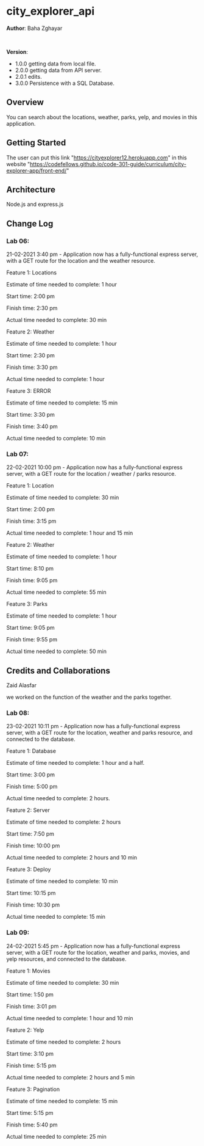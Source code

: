 # city_explorer_api

**Author**: Baha Zghayar

<br>

**Version**: 
* 1.0.0 getting data from local file.
* 2.0.0 getting data from API server.
* 2.0.1 edits.
* 3.0.0 Persistence with a SQL Database.

## Overview
You can search about the locations, weather, parks, yelp, and movies in this application.


## Getting Started
The user can put this link "https://cityexplorer12.herokuapp.com" in this website  "https://codefellows.github.io/code-301-guide/curriculum/city-explorer-app/front-end/"


## Architecture
Node.js and express.js


## Change Log
### Lab 06: 
21-02-2021 3:40 pm - Application now has a fully-functional express server, with a GET route for the location and the weather resource.

Feature 1: Locations

Estimate of time needed to complete: 1 hour

Start time: 2:00 pm  

Finish time: 2:30 pm

Actual time needed to complete: 30 min

Feature 2: Weather

Estimate of time needed to complete: 1 hour

Start time: 2:30 pm

Finish time: 3:30 pm

Actual time needed to complete: 1 hour

Feature 3: ERROR

Estimate of time needed to complete: 15 min

Start time: 3:30 pm

Finish time: 3:40 pm 

Actual time needed to complete: 10 min

### Lab 07: 

22-02-2021 10:00 pm - Application now has a fully-functional express server, with a GET route for the location / weather / parks resource.

Feature 1: Location

Estimate of time needed to complete: 30 min

Start time: 2:00 pm

Finish time: 3:15 pm

Actual time needed to complete:  1 hour and 15 min

Feature 2: Weather

Estimate of time needed to complete: 1 hour

Start time: 8:10 pm

Finish time: 9:05 pm

Actual time needed to complete: 55 min

Feature 3: Parks

Estimate of time needed to complete: 1 hour

Start time: 9:05 pm

Finish time: 9:55 pm 

Actual time needed to complete: 50 min 


## Credits and Collaborations

Zaid Alasfar 

we worked on the function of the weather and the parks together.


### Lab 08: 
23-02-2021 10:11 pm - Application now has a fully-functional express server, with a GET route for the location, weather and parks resource, and connected to the database.

Feature 1: Database

Estimate of time needed to complete: 1 hour and a half.

Start time: 3:00 pm  

Finish time: 5:00 pm

Actual time needed to complete: 2 hours.

Feature 2: Server

Estimate of time needed to complete: 2 hours

Start time: 7:50 pm

Finish time: 10:00 pm

Actual time needed to complete: 2 hours and 10 min

Feature 3: Deploy 

Estimate of time needed to complete: 10 min

Start time: 10:15 pm

Finish time: 10:30 pm 

Actual time needed to complete: 15 min

### Lab 09: 
24-02-2021 5:45 pm - Application now has a fully-functional express server, with a GET route for the location, weather and parks, movies, and yelp resources, and connected to the database.

Feature 1: Movies

Estimate of time needed to complete: 30 min

Start time: 1:50 pm  

Finish time: 3:01 pm

Actual time needed to complete: 1 hour and 10 min

Feature 2: Yelp

Estimate of time needed to complete: 2 hours

Start time: 3:10 pm

Finish time: 5:15 pm

Actual time needed to complete: 2 hours and 5 min

Feature 3: Pagination 

Estimate of time needed to complete: 15 min

Start time: 5:15 pm

Finish time: 5:40 pm 

Actual time needed to complete: 25 min
